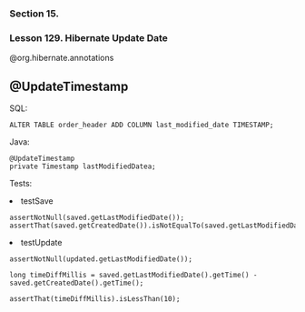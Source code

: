 ### Section 15. 
### Lesson 129. Hibernate Update Date 
@org.hibernate.annotations 
## @UpdateTimestamp

SQL:

    ALTER TABLE order_header ADD COLUMN last_modified_date TIMESTAMP;

Java:

    @UpdateTimestamp
    private Timestamp lastModifiedDatea;

Tests:

<li>testSave
    
    assertNotNull(saved.getLastModifiedDate());
    assertThat(saved.getCreatedDate()).isNotEqualTo(saved.getLastModifiedDate());;


<li>testUpdate

    assertNotNull(updated.getLastModifiedDate());

    long timeDiffMillis = saved.getLastModifiedDate().getTime() - saved.getCreatedDate().getTime();
    
    assertThat(timeDiffMillis).isLessThan(10);





